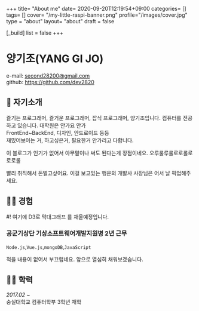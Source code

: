 +++
title= "About me"
date= 2020-09-20T12:19:54+09:00
categories= []
tags= []
cover= "/my-little-raspi-banner.png"
profile="/images/cover.jpg"
type = "about"
layout= "about"
draft = false

[_build]
    list = false
+++


양기조(YANG GI JO)  
===

e-mail: second28200@gmail.com  
github: https://github.com/dev2820

## 👋 자기소개

즐기는 프로그래머, 즐거운 프로그래머, 잡식 프로그래머, 양기조입니다.
컴퓨터를 전공하고 있습니다. 대학원은 안가요 안가  
FrontEnd~BackEnd, 디자인, 안드로이드 등등  
재밌어보이는 거, 하고싶은거, 필요한거 안가리고 다합니다.   

이 블로그가 인기가 없어서 아무말이나 써도 된다는게 장점이네요.
오루룰루룰로로롤로로로롤

빨리 취직해서 돈벌고싶어요. 이걸 보고있는 행운의 개발사 사장님은 어서 날 픽업해주세요.

## 👨‍💻 경험
#! 여기에 D3로 막대그래프 를 채울예정입니다.

### 공군기상단 기상소프트웨어개발지원병 2년 근무
`Node.js`,`Vue.js`,`mongoDB`,`JavaScript`

적을 내용이 없어서 부끄럽네요. 앞으로 열심히 채워보겠습니다.

## 👨‍🎓 학력
*2017.02 ~*  
숭실대학교 컴퓨터학부 3학년 재학
